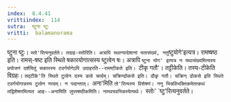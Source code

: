 ```yaml
---
index:  8.4.41
vrittiindex:  114
sutra:  ष्टुना ष्टुः
vritti:  balamanorama 
---
```


ष्टुना ष्टुः। `स्तो'रित्यनुवर्तते। तदाह-स्तोरिति। अत्रापि स्थान्यादेशानां यतासंख्यं, नतु`ष्टुयोगे'इत्यत्र। रामष्षष्ठ इति। रामस्-षष्ट इति स्थिते षकारयोगात्सस्य ष्टुत्वेन षः। अत्रापि `ष्टुना योग' इत्यत्र न यथासंख्यमित्यस्य प्रयोजनं दर्शयितुं सकारस्य टवर्गयोगेऽपि उदाहरति--रामष्टीकते इति। `टीकृ गतौ'। तट्टीकेति। तस्य-टीकेति विग्रहः। `तद्टीके'ति स्थिते टुत्वेन दस्य डत्वे चर्त्वम्। चक्रिण्ढोकसे इति। ढौकृ गतौ। चक्रिन् ढोकसे इति स्थिते टवर्गयोगान्नस्य टुत्वेन णत्वम्। न पदान्तात्। `अना'मिति `तो'रित्यस्य विशेषणं। ननु भिन्नविभक्तिकमेतत्कथं तद्विशेषणमित्यत आह--अनामिति लुप्तषष्ठीकमिति। नामवयवभिन्नस्येत्यर्थः। `स्तोः' `ष्टु'रित्यनुवर्तते।

